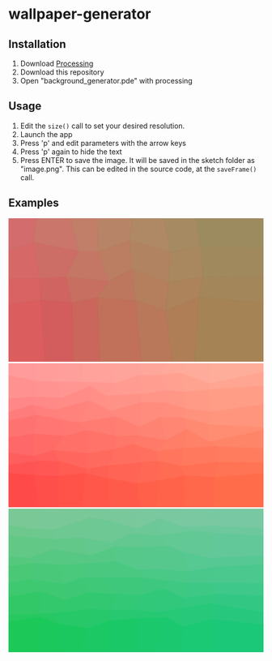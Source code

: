 # wallpaper-generator

## Installation
1. Download [Processing](http://processing.org)
2. Download this repository
2. Open "background_generator.pde" with processing

## Usage
1. Edit the ````size()```` call to set your desired resolution.
2. Launch the app
3. Press 'p' and edit parameters with the arrow keys
4. Press 'p' again to hide the text
5. Press ENTER to save the image. It will be saved in the sketch folder as "image.png". This can be edited in the source code, at the ````saveFrame()```` call.

## Examples
![Example 1](https://raw.githubusercontent.com/Johannes-Larsson/wallpaper-generator/master/image.png)
![Example 2](https://raw.githubusercontent.com/Johannes-Larsson/wallpaper-generator/master/image1.png)
![Example 3](https://raw.githubusercontent.com/Johannes-Larsson/wallpaper-generator/master/image2.png)
